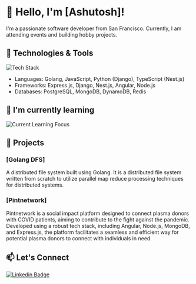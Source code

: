 # 👋 Hello, I'm [Ashutosh]!

I'm a passionate software developer from San Francisco. Currently, I am attending events and building hobby projects.

## 🔧 Technologies & Tools

![Tech Stack](https://img.shields.io/badge/Tech%20Stack-Node.js%20%7C%20Django%20%7C%20Nest.js%20%7C%20PostgreSQL%20%7C%20MongoDB%20%7C%20Angular-blue)

- Languages: Golang, JavaScript, Python (Django), TypeScript (Nest.js)
- Frameworks: Express.js, Django, Nest.js, Angular, Node.js
- Databases: PostgreSQL, MongoDB, DynamoDB, Redis

## 🌱 I'm currently learning

![Current Learning Focus](https://img.shields.io/badge/Currently%20Learning-SystemDesign-red)

## 🚀 Projects

### [Golang DFS]

A distributed file system built using Golang. It is a distributed file system written from scratch to utilize parallel map reduce processing techniques for distributed systems.

### [Pintnetwork]

Pintnetwork is a social impact platform designed to connect plasma donors with COVID patients, aiming to contribute to the fight against the pandemic. Developed using a robust tech stack, including Angular, Node.js, MongoDB, and Express.js, the platform facilitates a seamless and efficient way for potential plasma donors to connect with individuals in need.






<!-- ## 📈 GitHub Stats

![GitHub Stats](https://github-readme-stats.vercel.app/api?username=delta619&show_icons=true&count_private=true&hide=contribs,prs&theme=radical) -->

## 📫 Let's Connect

[![Linkedin Badge](https://img.shields.io/badge/-ashutoshmalla-blue?style=flat-square&logo=Linkedin&logoColor=white&link=https://www.linkedin.com/in/ashutoshmalla/)](https://www.linkedin.com/in/ashutoshmalla/)
